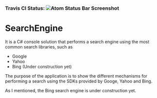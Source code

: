 
### Travis CI Status: ![Atom Status Bar Screenshot](https://travis-ci.org/MarcoPalomino/SearchEngine.svg?branch=master)

# SearchEngine

It is a C# console solution that performs a search engine using the most common search libraries, such as

* Google
* Yahoo
* Bing (Under construction yet)

The purpose of the application is to show the different mechanisms for performing a search using the SDKs provided by Googe, Yahoo and Bing.

As I mentioned, the Bing search engine is under construction yet.
